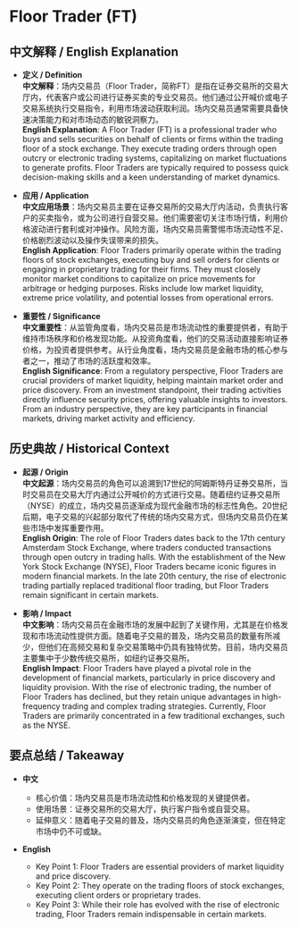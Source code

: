 # Floor Trader (FT)

## 中文解释 / English Explanation

* **定义 / Definition**  
  **中文解释**：场内交易员（Floor Trader，简称FT）是指在证券交易所的交易大厅内，代表客户或公司进行证券买卖的专业交易员。他们通过公开喊价或电子交易系统执行交易指令，利用市场波动获取利润。场内交易员通常需要具备快速决策能力和对市场动态的敏锐洞察力。  
  **English Explanation**: A Floor Trader (FT) is a professional trader who buys and sells securities on behalf of clients or firms within the trading floor of a stock exchange. They execute trading orders through open outcry or electronic trading systems, capitalizing on market fluctuations to generate profits. Floor Traders are typically required to possess quick decision-making skills and a keen understanding of market dynamics.

* **应用 / Application**  
  **中文应用场景**：场内交易员主要在证券交易所的交易大厅内活动，负责执行客户的买卖指令，或为公司进行自营交易。他们需要密切关注市场行情，利用价格波动进行套利或对冲操作。风险方面，场内交易员需警惕市场流动性不足、价格剧烈波动以及操作失误带来的损失。  
  **English Application**: Floor Traders primarily operate within the trading floors of stock exchanges, executing buy and sell orders for clients or engaging in proprietary trading for their firms. They must closely monitor market conditions to capitalize on price movements for arbitrage or hedging purposes. Risks include low market liquidity, extreme price volatility, and potential losses from operational errors.

* **重要性 / Significance**  
  **中文重要性**：从监管角度看，场内交易员是市场流动性的重要提供者，有助于维持市场秩序和价格发现功能。从投资角度看，他们的交易活动直接影响证券价格，为投资者提供参考。从行业角度看，场内交易员是金融市场的核心参与者之一，推动了市场的活跃度和效率。  
  **English Significance**: From a regulatory perspective, Floor Traders are crucial providers of market liquidity, helping maintain market order and price discovery. From an investment standpoint, their trading activities directly influence security prices, offering valuable insights to investors. From an industry perspective, they are key participants in financial markets, driving market activity and efficiency.

## 历史典故 / Historical Context

* **起源 / Origin**  
  **中文起源**：场内交易员的角色可以追溯到17世纪的阿姆斯特丹证券交易所，当时交易员在交易大厅内通过公开喊价的方式进行交易。随着纽约证券交易所（NYSE）的成立，场内交易员逐渐成为现代金融市场的标志性角色。20世纪后期，电子交易的兴起部分取代了传统的场内交易方式，但场内交易员仍在某些市场中发挥重要作用。  
  **English Origin**: The role of Floor Traders dates back to the 17th century Amsterdam Stock Exchange, where traders conducted transactions through open outcry in trading halls. With the establishment of the New York Stock Exchange (NYSE), Floor Traders became iconic figures in modern financial markets. In the late 20th century, the rise of electronic trading partially replaced traditional floor trading, but Floor Traders remain significant in certain markets.

* **影响 / Impact**  
  **中文影响**：场内交易员在金融市场的发展中起到了关键作用，尤其是在价格发现和市场流动性提供方面。随着电子交易的普及，场内交易员的数量有所减少，但他们在高频交易和复杂交易策略中仍具有独特优势。目前，场内交易员主要集中于少数传统交易所，如纽约证券交易所。  
  **English Impact**: Floor Traders have played a pivotal role in the development of financial markets, particularly in price discovery and liquidity provision. With the rise of electronic trading, the number of Floor Traders has declined, but they retain unique advantages in high-frequency trading and complex trading strategies. Currently, Floor Traders are primarily concentrated in a few traditional exchanges, such as the NYSE.

## 要点总结 / Takeaway

* **中文**  
  - 核心价值：场内交易员是市场流动性和价格发现的关键提供者。  
  - 使用场景：证券交易所的交易大厅，执行客户指令或自营交易。  
  - 延伸意义：随着电子交易的普及，场内交易员的角色逐渐演变，但在特定市场中仍不可或缺。  

* **English**  
  - Key Point 1: Floor Traders are essential providers of market liquidity and price discovery.  
  - Key Point 2: They operate on the trading floors of stock exchanges, executing client orders or proprietary trades.  
  - Key Point 3: While their role has evolved with the rise of electronic trading, Floor Traders remain indispensable in certain markets.